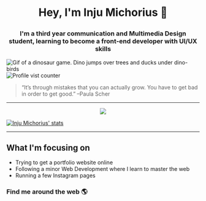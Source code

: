 # <p align="center">Hey, I'm Inju Michorius 👋</p>
### <p align="center">I'm a third year communication and Multimedia Design student, learning to become a front-end developer with UI/UX skills</p>

![Gif of a dinosaur game. Dino jumps over trees and ducks under dino-birds](https://github.com/InjuMichorius/InjuMichorius/blob/main/dinoGameREADMECover.gif)
![Profile vist counter](https://komarev.com/ghpvc/?username=InjuMichorius&color=F9826C)

> “It’s through mistakes that you can actually grow. You have to get bad in order to get good.” –Paula Scher

<hr>

<div align="center">
  <img src="https://github-readme-stats.vercel.app/api?username=InjuMichorius&count_private=true&show_icons=true&text_color=F9826C)](https://github.com/InjuMichorius/github-readme-stats)">
</div>

[![Inju Michorius' stats](https://github-readme-stats.vercel.app/api?username=InjuMichorius&count_private=true&show_icons=true&title_color=F9826C&icon_color=F9826C)](https://github.com/InjuMichorius/github-readme-stats)

<hr>



## What I'm focusing on
* Trying to get a portfolio website online
* Following a minor Web Development where I learn to master the web
* Running a few Instagram pages

### Find me around the web 🌎
